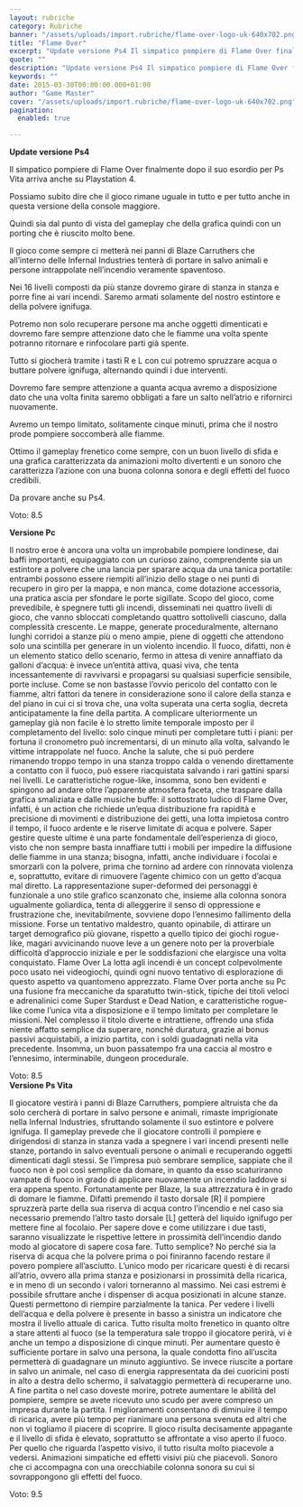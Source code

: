 ```yaml
---
layout: rubriche
category: Rubriche
banner: "/assets/uploads/import.rubriche/flame-over-logo-uk-640x702.png"
title: "Flame Over"
excerpt: "Update versione Ps4 Il simpatico pompiere di Flame Over finalmente dopo il suo esordio per Ps Vita arriva anche su Playstation 4. Possiamo subito dire che il gioco rimane uguale in tutto e per tutto anche in questa versione della console maggiore. Quindi sia dal punto di vista del gameplay che della grafica quindi con [&hellip"
quote: ""
description: "Update versione Ps4 Il simpatico pompiere di Flame Over finalmente dopo il suo esordio per Ps Vita arriva anche su Playstation 4. Possiamo subito dire che il gioco rimane uguale in tutto e per tutto anche in questa versione della console maggiore. Quindi sia dal punto di vista del gameplay che della grafica quindi con [&hellip"
keywords: ""
date: 2015-03-30T00:00:00.000+01:00
author: "Game Master"
cover: "/assets/uploads/import.rubriche/flame-over-logo-uk-640x702.png"
pagination:
  enabled: true

---
```


[](https://hotmc.com/wp-content/uploads/2015/03/flame-over-logo-uk.png)**Update versione Ps4** 

Il simpatico pompiere di Flame Over finalmente dopo il suo esordio per Ps Vita arriva anche su Playstation 4.

Possiamo subito dire che il gioco rimane uguale in tutto e per tutto anche in questa versione della console maggiore.

Quindi sia dal punto di vista del gameplay che della grafica quindi con un porting che è riuscito molto bene.

Il gioco come sempre ci metterà nei panni di Blaze Carruthers che all’interno delle Infernal Industries tenterà di portare in salvo animali e persone intrappolate nell’incendio veramente spaventoso.

Nei 16 livelli composti da più stanze dovremo girare di stanza in stanza e porre fine ai vari incendi. Saremo armati solamente del nostro estintore e della polvere ignifuga.

Potremo non solo recuperare persone ma anche oggetti dimenticati e dovremo fare sempre attenzione dato che le fiamme una volta spente potranno ritornare e rinfocolare parti già spente.

Tutto si giocherà tramite i tasti R e L con cui potremo spruzzare acqua o buttare polvere ignifuga, alternando quindi i due interventi.

Dovremo fare sempre attenzione a quanta acqua avremo a disposizione dato che una volta finita saremo obbligati a fare un salto nell’atrio e rifornirci nuovamente.

Avremo un tempo limitato, solitamente cinque minuti, prima che il nostro prode pompiere soccomberà alle fiamme.

Ottimo il gameplay frenetico come sempre, con un buon livello di sfida e una grafica caratterizzata da animazioni molto divertenti e un sonoro che caratterizza l’azione con una buona colonna sonora e degli effetti del fuoco credibili.

Da provare anche su Ps4.

Voto: 8.5

  
**Versione Pc**

Il nostro eroe è ancora una volta un improbabile pompiere londinese, dai baffi importanti, equipaggiato con un curioso zaino, comprendente sia un estintore a polvere che una lancia per sparare acqua da una tanica portatile: entrambi possono essere riempiti all’inizio dello stage o nei punti di recupero in giro per la mappa, e non manca, come dotazione accessoria, una pratica ascia per sfondare le porte sigillate. Scopo del gioco, come prevedibile, è spegnere tutti gli incendi, disseminati nei quattro livelli di gioco, che vanno sbloccati completando quattro sottolivelli ciascuno, dalla complessità crescente. Le mappe, generate proceduralmente, alternano lunghi corridoi a stanze più o meno ampie, piene di oggetti che attendono solo una scintilla per generare in un violento incendio. Il fuoco, difatti, non è un elemento statico dello scenario, fermo in attesa di venire annaffiato da galloni d’acqua: è invece un’entità attiva, quasi viva, che tenta incessantemente di ravvivarsi e propagarsi su qualsiasi superficie sensibile, porte incluse. Come se non bastasse l’ovvio pericolo del contatto con le fiamme, altri fattori da tenere in considerazione sono il calore della stanza e del piano in cui ci si trova che, una volta superata una certa soglia, decreta anticipatamente la fine della partita. A complicare ulteriormente un gameplay già non facile è lo stretto limite temporale imposto per il completamento del livello: solo cinque minuti per completare tutti i piani: per fortuna il cronometro può incrementarsi, di un minuto alla volta, salvando le vittime intrappolate nel fuoco. Anche la salute, che si può perdere rimanendo troppo tempo in una stanza troppo calda o venendo direttamente a contatto con il fuoco, può essere riacquistata salvando i rari gattini sparsi nei livelli. Le caratteristiche rogue-like, insomma, sono ben evidenti e spingono ad andare oltre l’apparente atmosfera faceta, che traspare dalla grafica smaliziata e dalle musiche buffe: il sottostrato ludico di Flame Over, infatti, è un action che richiede un’equa distribuzione fra rapidità e precisione di movimenti e distribuzione dei getti, una lotta impietosa contro il tempo, il fuoco ardente e le riserve limitate di acqua e polvere. Saper gestire queste ultime è una parte fondamentale dell’esperienza di gioco, visto che non sempre basta innaffiare tutti i mobili per impedire la diffusione delle fiamme in una stanza; bisogna, infatti, anche individuare i focolai e smorzarli con la polvere, prima che tornino ad ardere con rinnovata violenza e, soprattutto, evitare di rimuovere l’agente chimico con un getto d’acqua mal diretto. La rappresentazione super-deformed dei personaggi è funzionale a uno stile grafico scanzonato che, insieme alla colonna sonora ugualmente goliardica, tenta di alleggerire il senso di oppressione e frustrazione che, inevitabilmente, sovviene dopo l’ennesimo fallimento della missione. Forse un tentativo maldestro, quanto opinabile, di attirare un target demografico più giovane, rispetto a quello tipico dei giochi rogue-like, magari avvicinando nuove leve a un genere noto per la proverbiale difficoltà d’approccio iniziale e per le soddisfazioni che elargisce una volta conquistato. Flame Over La lotta agli incendi è un concept colpevolmente poco usato nei videogiochi, quindi ogni nuovo tentativo di esplorazione di questo aspetto va quantomeno apprezzato. Flame Over porta anche su Pc una fusione fra meccaniche da sparatutto twin-stick, tipiche dei titoli veloci e adrenalinici come Super Stardust e Dead Nation, e caratteristiche rogue-like come l’unica vita a disposizione e il tempo limitato per completare le missioni. Nel complesso il titolo diverte e intrattiene, offrendo una sfida niente affatto semplice da superare, nonché duratura, grazie ai bonus passivi acquistabili, a inizio partita, con i soldi guadagnati nella vita precedente. Insomma, un buon passatempo fra una caccia al mostro e l’ennesimo, interminabile, dungeon procedurale.

Voto: 8.5  
**Versione Ps Vita**

Il giocatore vestirà i panni di Blaze Carruthers, pompiere altruista che da solo cercherà di portare in salvo persone e animali, rimaste imprigionate nella Infernal Industries, sfruttando solamente il suo estintore e polvere ignifuga. Il gameplay prevede che il giocatore controlli il pompiere e dirigendosi di stanza in stanza vada a spegnere i vari incendi presenti nelle stanze, portando in salvo eventuali persone o animali e recuperando oggetti dimenticati dagli stessi. Se l’impresa può sembrare semplice, sappiate che il fuoco non è poi così semplice da domare, in quanto da esso scaturiranno vampate di fuoco in grado di applicare nuovamente un incendio laddove si era appena spento. Fortunatamente per Blaze, la sua attrezzatura è in grado di domare le fiamme. Difatti premendo il tasto dorsale \[R\] il pompiere spruzzerà parte della sua riserva di acqua contro l’incendio e nel caso sia necessario premendo l’altro tasto dorsale \[L\] getterà del liquido ignifugo per mettere fine al focolaio. Per sapere dove e come utilizzare i due tasti, saranno visualizzate le rispettive lettere in prossimità dell’incendio dando modo al giocatore di sapere cosa fare. Tutto semplice? No perché sia la riserva di acqua che la polvere prima o poi finiranno facendo restare il povero pompiere all’asciutto. L’unico modo per ricaricare questi è di recarsi all’atrio, ovvero alla prima stanza e posizionarsi in prossimità della ricarica, e in meno di un secondo i valori torneranno al massimo. Nei casi estremi è possibile sfruttare anche i dispenser di acqua posizionati in alcune stanze. Questi permettono di riempire parzialmente la tanica. Per vedere i livelli dell’acqua e della polvere è presente in basso a sinistra un indicatore che mostra il livello attuale di carica. Tutto risulta molto frenetico in quanto oltre a stare attenti al fuoco (se la temperatura sale troppo il giocatore perirà, vi è anche un tempo a disposizione di cinque minuti. Per aumentare questo è sufficiente portare in salvo una persona, la quale condotta fino all’uscita permetterà di guadagnare un minuto aggiuntivo. Se invece riuscite a portare in salvo un animale, nel caso di energia rappresentata da dei cuoricini posti in alto a destra dello schermo, il salvataggio permetterà di recuperarne uno. A fine partita o nel caso doveste morire, potrete aumentare le abilità del pompiere, sempre se avete ricevuto uno scudo per avere compreso un impresa durante la partita. I miglioramenti consentano di diminuire il tempo di ricarica, avere più tempo per rianimare una persona svenuta ed altri che non vi togliamo il piacere di scoprire. Il gioco risulta decisamente appagante e il livello di sfida è elevato, soprattutto se affrontate a viso aperto il fuoco. Per quello che riguarda l’aspetto visivo, il tutto risulta molto piacevole a vedersi. Animazioni simpatiche ed effetti visivi più che piacevoli. Sonoro che ci accompagna con una orecchiabile colonna sonora su cui si sovrappongono gli effetti del fuoco.

Voto: 9.5